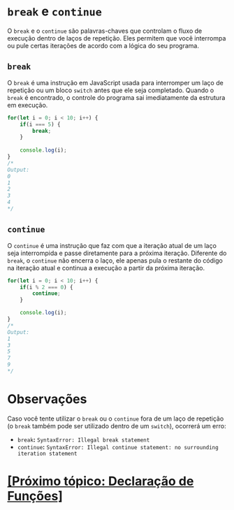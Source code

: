 # `break` e `continue`

O `break` e o `continue` são palavras-chaves que controlam o fluxo de execução dentro de laços de repetição. Eles permitem que você interrompa ou pule certas iterações de acordo com a lógica do seu programa.

## `break`

O `break` é uma instrução em JavaScript usada para interromper um laço de repetição ou um bloco `switch` antes que ele seja completado. Quando o `break` é encontrado, o controle do programa sai imediatamente da estrutura em execução.

```JavaScript
for(let i = 0; i < 10; i++) {
    if(i === 5) {
        break;
    }
    
    console.log(i);
}
/*
Output:
0
1
2
3
4
*/
```

## `continue`

O `continue` é uma instrução que faz com que a iteração atual de um laço seja interrompida e passe diretamente para a próxima iteração. Diferente do `break`, o `continue` não encerra o laço, ele apenas pula o restante do código na iteração atual e continua a execução a partir da próxima iteração.

```JavaScript
for(let i = 0; i < 10; i++) {
    if(i % 2 === 0) {
        continue;
    }

    console.log(i);
}
/*
Output:
1
3
5
7
9
*/
```

# Observações

Caso você tente utilizar o `break` ou o `continue` fora de um laço de repetição (o `break` também pode ser utilizado dentro de um `switch`), ocorrerá um erro:

- `break`**:** `SyntaxError: Illegal break statement`
- `continue`**:** `SyntaxError: Illegal continue statement: no surrounding iteration statement`

# [[Próximo tópico: Declaração de Funções]](../funcoes/declaracao-funcoes.md)
